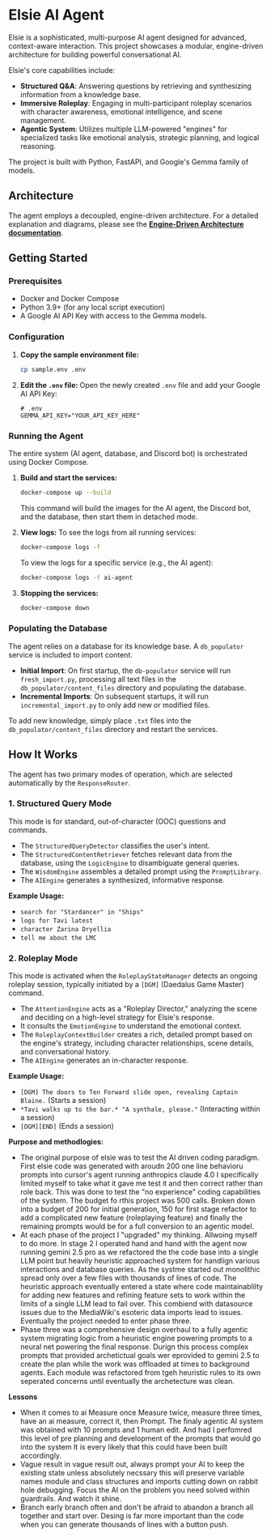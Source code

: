 # Elsie AI Agent

Elsie is a sophisticated, multi-purpose AI agent designed for advanced, context-aware interaction. This project showcases a modular, engine-driven architecture for building powerful conversational AI.

Elsie's core capabilities include:
-   **Structured Q&A**: Answering questions by retrieving and synthesizing information from a knowledge base.
-   **Immersive Roleplay**: Engaging in multi-participant roleplay scenarios with character awareness, emotional intelligence, and scene management.
-   **Agentic System**: Utilizes multiple LLM-powered "engines" for specialized tasks like emotional analysis, strategic planning, and logical reasoning.

The project is built with Python, FastAPI, and Google's Gemma family of models.

## Architecture
The agent employs a decoupled, engine-driven architecture. For a detailed explanation and diagrams, please see the [**Engine-Driven Architecture documentation**](./docs/ARCHITECTURE.md).

## Getting Started

### Prerequisites
-   Docker and Docker Compose
-   Python 3.9+ (for any local script execution)
-   A Google AI API Key with access to the Gemma models.

### Configuration

1.  **Copy the sample environment file:**
    ```bash
    cp sample.env .env
    ```
2.  **Edit the `.env` file:**
    Open the newly created `.env` file and add your Google AI API Key:
    ```env
    # .env
    GEMMA_API_KEY="YOUR_API_KEY_HERE"
    ```

### Running the Agent

The entire system (AI agent, database, and Discord bot) is orchestrated using Docker Compose.

1.  **Build and start the services:**
    ```bash
    docker-compose up --build
    ```
    This command will build the images for the AI agent, the Discord bot, and the database, then start them in detached mode.

2.  **View logs:**
    To see the logs from all running services:
    ```bash
    docker-compose logs -f
    ```
    To view the logs for a specific service (e.g., the AI agent):
    ```bash
    docker-compose logs -f ai-agent
    ```

3.  **Stopping the services:**
    ```bash
    docker-compose down
    ```

### Populating the Database

The agent relies on a database for its knowledge base. A `db_populator` service is included to import content.

-   **Initial Import**: On first startup, the `db-populator` service will run `fresh_import.py`, processing all text files in the `db_populator/content_files` directory and populating the database.
-   **Incremental Imports**: On subsequent startups, it will run `incremental_import.py` to only add new or modified files.

To add new knowledge, simply place `.txt` files into the `db_populator/content_files` directory and restart the services.

## How It Works

The agent has two primary modes of operation, which are selected automatically by the `ResponseRouter`.

### 1. Structured Query Mode
This mode is for standard, out-of-character (OOC) questions and commands.
-   The `StructuredQueryDetector` classifies the user's intent.
-   The `StructuredContentRetriever` fetches relevant data from the database, using the `LogicEngine` to disambiguate general queries.
-   The `WisdomEngine` assembles a detailed prompt using the `PromptLibrary`.
-   The `AIEngine` generates a synthesized, informative response.

**Example Usage:**
-   `search for "Stardancer" in "Ships"`
-   `logs for Tavi latest`
-   `character Zarina Dryellia`
-   `tell me about the LMC`

### 2. Roleplay Mode
This mode is activated when the `RoleplayStateManager` detects an ongoing roleplay session, typically initiated by a `[DGM]` (Daedalus Game Master) command.
-   The `AttentionEngine` acts as a "Roleplay Director," analyzing the scene and deciding on a high-level strategy for Elsie's response.
-   It consults the `EmotionEngine` to understand the emotional context.
-   The `RoleplayContextBuilder` creates a rich, detailed prompt based on the engine's strategy, including character relationships, scene details, and conversational history.
-   The `AIEngine` generates an in-character response.

**Example Usage:**
-   `[DGM] The doors to Ten Forward slide open, revealing Captain Blaine.` (Starts a session)
-   `*Tavi walks up to the bar.* "A synthale, please."` (Interacting within a session)
-   `[DGM][END]` (Ends a session) 

**Purpose and methodlogies:**
- The original purpose of elsie was to test the AI driven coding paradigm. First elsie code was generated with aroudn 200 one line behavioru prompts into cursor's agent running anthropics claude 4.0 I specifically limited myself to take what it gave me test it and then correct rather than role back. This was done to test the "no experience" coding capabilities of the system. The budget fo rthis project was 500 calls. Broken down into a budget of 200 for initial generation, 150 for first stage refactor to add a complicated new feature (roleplaying feature) and finally the remaining prompts would be for a full conversion to an agentic model.
- At each phase of the project I "upgraded" my thinking. Allwoing myself to do more. In stage 2 I operated hand and hand with the agent now running gemini 2.5 pro as we refactored the the code base into a single LLM point but heavily heuristic approached system for handlign various interactions and database queries. As the systme started out monolithic spread only over a few files with thousands of lines of code. The heuristic approach eventually entered a state where code maintainablilty for adding new features and refining feature sets to work within the limits of a single LLM lead to fail over. This combiend with datasource issues due to the MediaWiki's esoteric data imports lead to issues. Eventually the project needed to enter phase three.
- Phase three was a comprehensive design overhaul to a fully agentic system migrating logic from a heuristic engine powering prompts to a neural net powering the final response. Durign this process complex prompts that provided archetictual goals wer eprovided to gemini 2.5 to create the plan while the work was offloaded at times to background agents. Each module was refactored from tgeh heuristic rules to its own seperated concerns until eventually the archetecture was clean.

**Lessons**
- When it comes to ai Measure once Measure twice, measure three times, have an ai measure, correct it, then Prompt. The finaly agentic AI system was obtained with 10 prompts and 1 human edit. And had I perfomred this level of pre planning and development of the prompts that would go into the system It is every likely that this could have been built accordingly.
- Vague result in vague result out, always prompt your AI to keep the existing state unless absolutely necssary this will preserve variable names module and class structures and imports cutting down on rabbit hole debugging. Focus the AI on the problem you need solved within guardrails. And watch it shine.
- Branch early branch often and don't be afraid to abandon a branch all together and start over. Desing is far more important than the code when you can generate thousands of lines with a button push.


